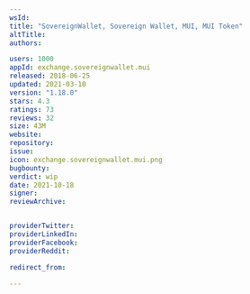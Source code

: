 ```yaml
---
wsId: 
title: "SovereignWallet, Sovereign Wallet, MUI, MUI Token"
altTitle: 
authors:

users: 1000
appId: exchange.sovereignwallet.mui
released: 2018-06-25
updated: 2021-03-10
version: "1.18.0"
stars: 4.3
ratings: 73
reviews: 32
size: 43M
website: 
repository: 
issue: 
icon: exchange.sovereignwallet.mui.png
bugbounty: 
verdict: wip
date: 2021-10-18
signer: 
reviewArchive:


providerTwitter: 
providerLinkedIn: 
providerFacebook: 
providerReddit: 

redirect_from:

---
```



